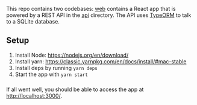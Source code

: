 This repo contains two codebases: [web](https://github.com/clerestoryio/fullstack-challenge/tree/main/web) contains a React app that is powered by a REST API in the   [api](https://github.com/clerestoryio/fullstack-challenge/tree/main/api) directory. The API uses [TypeORM](https://typeorm.io/) to talk to a SQLite database.

## Setup
1. Install Node: https://nodejs.org/en/download/
2. Install yarn: https://classic.yarnpkg.com/en/docs/install/#mac-stable
3. Install deps by running `yarn deps`
4. Start the app with `yarn start`

###

If all went well, you should be able to access the app at [http://localhost:3000/](http://localhost:3000/).
